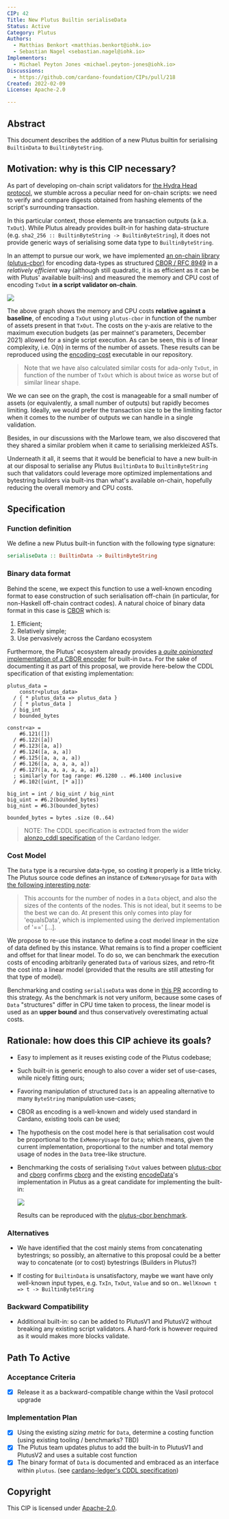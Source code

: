 ```yaml
---
CIP: 42
Title: New Plutus Builtin serialiseData
Status: Active
Category: Plutus
Authors:
  - Matthias Benkort <matthias.benkort@iohk.io>
  - Sebastian Nagel <sebastian.nagel@iohk.io>
Implementors: 
  - Michael Peyton Jones <michael.peyton-jones@iohk.io>
Discussions:
  - https://github.com/cardano-foundation/CIPs/pull/218
Created: 2022-02-09
License: Apache-2.0

---
```


## Abstract

This document describes the addition of a new Plutus builtin for serialising `BuiltinData` to `BuiltinByteString`.

## Motivation: why is this CIP necessary?

As part of developing on-chain script validators for [the Hydra Head protocol](https://eprint.iacr.org/2020/299), we stumble across a peculiar need for on-chain scripts: we need to verify and compare digests obtained from hashing elements of the script's surrounding transaction.

In this particular context, those elements are transaction outputs (a.k.a. `TxOut`). While Plutus already provides built-in for hashing data-structure (e.g. `sha2_256 :: BuiltinByteString -> BuiltinByteString`), it does not provide generic ways of serialising some data type to `BuiltinByteString`.

In an attempt to pursue our work, we have implemented [an on-chain library (plutus-cbor)][plutus-cbor] for encoding data-types as structured [CBOR / RFC 8949][CBOR] in a _relatively efficient_ way (although still quadratic, it is as efficient as it can be with Plutus' available built-ins) and measured the memory and CPU cost of encoding `TxOut` **in a script validator on-chain**.

![](https://i.imgur.com/AtHE0p4.png)

The above graph shows the memory and CPU costs **relative against a baseline**, of encoding a `TxOut` using `plutus-cbor` in function of the number of assets present in that `TxOut`. The costs on the y-axis are relative to the maximum execution budgets (as per mainnet's parameters, December 2021) allowed for a single script execution. As can be seen, this is of linear complexity, i.e. O(n) in terms of the number of assets. These results can be reproduced using the [encoding-cost][] executable in our repository.

> Note that we have also calculated similar costs for ada-only `TxOut`, in function of the number of `TxOut` which is about twice as worse but of similar linear shape.

We we can see on the graph, the cost is manageable for a small number of assets (or equivalently, a small number of outputs) but rapidly becomes limiting. Ideally, we would prefer the transaction size to be the limiting factor when it comes to the number of outputs we can handle in a single validation.

Besides, in our discussions with the Marlowe team, we also discovered that they shared a similar problem when it came to serialising merkleized ASTs.

Underneath it all, it seems that it would be beneficial to have a new built-in at our disposal to serialise any Plutus `BuiltinData` to `BuiltinByteString` such that validators could leverage more optimized implementations and bytestring builders via built-ins than what's available on-chain, hopefully reducing the overall memory and CPU costs.

## Specification

### Function definition

We define a new Plutus built-in function with the following type signature:

```hs
serialiseData :: BuiltinData -> BuiltinByteString
```

### Binary data format

Behind the scene, we expect this function to use a well-known encoding format to ease construction of such serialisation off-chain (in particular, for non-Haskell off-chain contract codes). A natural choice of binary data format in this case is [CBOR][] which is:

1. Efficient;
2. Relatively simple;
3. Use pervasively across the Cardano ecosystem

Furthermore, the Plutus' ecosystem already provides [a _quite opinionated_ implementation of a CBOR encoder][encodeData] for built-in `Data`. For the sake of documenting it as part of this proposal, we provide here-below the CDDL specification of that existing implementation:

```cddl
plutus_data =
    constr<plutus_data>
  / { * plutus_data => plutus_data }
  / [ * plutus_data ]
  / big_int
  / bounded_bytes

constr<a> =
    #6.121([])
  / #6.122([a])
  / #6.123([a, a])
  / #6.124([a, a, a])
  / #6.125([a, a, a, a])
  / #6.126([a, a, a, a, a])
  / #6.127([a, a, a, a, a, a])
  ; similarly for tag range: #6.1280 .. #6.1400 inclusive
  / #6.102([uint, [* a]])

big_int = int / big_uint / big_nint
big_uint = #6.2(bounded_bytes)
big_nint = #6.3(bounded_bytes)

bounded_bytes = bytes .size (0..64)
```

> NOTE: The CDDL specification is extracted from the wider [alonzo_cddl specification][] of the Cardano ledger.

### Cost Model

The `Data` type is a recursive data-type, so costing it properly is a little tricky. The Plutus source code defines an instance of `ExMemoryUsage` for `Data` with [the following interesting note](https://github.com/input-output-hk/plutus/blob/37b28ae0dc702e3a66883bb33eaa5e1156ba4922/plutus-core/plutus-core/src/PlutusCore/Evaluation/Machine/ExMemory.hs#L205-L225):

> This accounts for the number of nodes in a `Data` object, and also the sizes of the contents of the nodes.  This is not ideal, but it seems to be the best we can do. At present this only comes into play for 'equalsData', which is implemented using the derived implementation of '==' [...].

We propose to re-use this instance to define a cost model linear in the size of data defined by this instance. What remains is to find a proper coefficient and offset for that linear model. To do so, we can benchmark the execution costs of encoding arbitrarily generated `Data` of various sizes, and retro-fit the cost into a linear model (provided that the results are still attesting for that type of model).

Benchmarking and costing `serialiseData` was done in [this PR](https://github.com/input-output-hk/plutus/pull/4480) according to this strategy. As the benchmark is not very uniform, because some cases of `Data` "structures" differ in CPU time taken to process, the linear model is used as an **upper bound** and thus conservatively overestimating actual costs.

## Rationale: how does this CIP achieve its goals?

* Easy to implement as it reuses existing code of the Plutus codebase;
* Such built-in is generic enough to also cover a wider set of use-cases, while nicely fitting ours;
* Favoring manipulation of structured `Data` is an appealing alternative to many `ByteString` manipulation use-cases;
* CBOR as encoding is a well-known and widely used standard in Cardano, existing tools can be used;
* The hypothesis on the cost model here is that serialisation cost would be proportional to the `ExMemoryUsage` for `Data`; which means, given the current implementation, proportional to the number and total memory usage of nodes in the `Data` tree-like structure.
* Benchmarking the costs of serialising `TxOut` values between [plutus-cbor][] and [cborg][] confirms [cborg][] and the existing [encodeData][]'s implementation in Plutus as a great candidate for implementing the built-in:

  ![](https://i.imgur.com/6GWrIHb.png)

  Results can be reproduced with the [plutus-cbor benchmark][].

### Alternatives

* We have identified that the cost mainly stems from concatenating bytestrings; so possibly, an alternative to this proposal could be a better way to concatenate (or to cost) bytestrings (Builders in Plutus?)

* If costing for `BuiltinData` is unsatisfactory, maybe we want have only well-known input types, e.g. `TxIn`, `TxOut`, `Value` and so on.. `WellKnown t => t -> BuiltinByteString`

### Backward Compatibility

* Additional built-in: so can be added to PlutusV1 and PlutusV2 without breaking any existing script validators. A hard-fork is however required as it would makes more blocks validate.

## Path To Active

### Acceptance Criteria

- [x] Release it as a backward-compatible change within the Vasil protocol upgrade

### Implementation Plan

- [x] Using the existing _sizing metric_ for `Data`, determine a costing function (using existing tooling / benchmarks? TBD)
- [x] The Plutus team updates plutus to add the built-in to PlutusV1 and PlutusV2 and uses a suitable cost function
- [x] The binary format of `Data` is documented and embraced as an interface within `plutus`. (see [cardano-ledger's CDDL specification](https://github.com/IntersectMBO/cardano-ledger/blob/faa40b812511bfb6592cdfbdd85fe560cbcaed43/eras/babbage/impl/cddl-files/babbage.cddl#L306-L311))

## Copyright

This CIP is licensed under [Apache-2.0](https://www.apache.org/licenses/LICENSE-2.0).

[CBOR]: https://www.rfc-editor.org/rfc/rfc8949
[plutus-cbor]: https://github.com/input-output-hk/hydra-poc/tree/a4b843a040897e45120cb63b666d965759091651/plutus-cbor
[cborg]: https://hackage.haskell.org/package/cborg-0.2.4.0
[encoding-cost]: https://github.com/input-output-hk/hydra-poc/tree/759fee84475f951aaf2f35acdb8ab82094ec5fbf/plutus-cbor/exe/encoding-cost/Main.hs
[alonzo_cddl specification]: https://github.com/input-output-hk/cardano-ledger/blob/aebd64e015ec0825776c256faed9d8632712beb0/eras/alonzo/test-suite/cddl-files/alonzo.cddl#L276-L296
[encodeData]: https://github.com/input-output-hk/plutus/blob/1f31e640e8a258185db01fa899da63f9018c0e85/plutus-core/plutus-core/src/PlutusCore/Data.hs#L108
[plutus-cbor benchmark]: https://github.com/input-output-hk/hydra-poc/tree/759fee84475f951aaf2f35acdb8ab82094ec5fbf/plutus-cbor/bench/Main.hs
